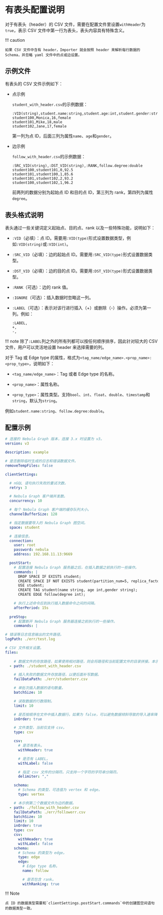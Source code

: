 # 有表头配置说明

对于有表头（header）的 CSV 文件，需要在配置文件里设置`withHeader`为`true`，表示 CSV 文件中第一行为表头，表头内容具有特殊含义。

!!! caution

    如果 CSV 文件中含有 header，Importer 就会按照 header 来解析每行数据的 Schema，并忽略 yaml 文件中的点或边设置。

## 示例文件

有表头的 CSV 文件示例如下：

- 点示例

  `student_with_header.csv`的示例数据：

  ```csv
  :VID(string),student.name:string,student.age:int,student.gender:string
  student100,Monica,16,female
  student101,Mike,18,male
  student102,Jane,17,female
  ```

  第一列为点 ID，后面三列为属性`name`、`age`和`gender`。

- 边示例

  `follow_with_header.csv`的示例数据：

  ```csv
  :SRC_VID(string),:DST_VID(string),:RANK,follow.degree:double
  student100,student101,0,92.5
  student101,student100,1,85.6
  student101,student102,2,93.2
  student100,student102,1,96.2
  ```

  前两列的数据分别为起始点 ID 和目的点 ID，第三列为 rank，第四列为属性`degree`。

## 表头格式说明

表头通过一些关键词定义起始点、目的点、rank 以及一些特殊功能，说明如下：

- `:VID`（必填）：点 ID。需要用`:VID(type)`形式设置数据类型，例如`:VID(string)`或`:VID(int)`。

- `:SRC_VID`（必填）：边的起始点 ID。需要用`:SRC_VID(type)`形式设置数据类型。

- `:DST_VID`（必填）：边的目的点 ID。需要用`:DST_VID(type)`形式设置数据类型。

- `:RANK`（可选）：边的 rank 值。

- `:IGNORE`（可选）：插入数据时忽略这一列。

- `:LABEL`（可选）：表示对该行进行插入（+）或删除（-）操作。必须为第一列。例如：

  ```csv
  :LABEL,
  +,
  -,
  ```

!!! note
    除了`:LABEL`列之外的所有列都可以按任何顺序排序，因此针对较大的 CSV 文件，用户可以灵活地设置 header 来选择需要的列。

对于 Tag 或 Edge type 的属性，格式为`<tag_name/edge_name>.<prop_name>:<prop_type>`，说明如下：

- `<tag_name/edge_name>`：Tag 或者 Edge type 的名称。

- `<prop_name>`：属性名称。

- `<prop_type>`：属性类型。支持`bool`、`int`、`float`、`double`、`timestamp`和`string`，默认为`string`。

例如`student.name:string`、`follow.degree:double`。

## 配置示例

```yaml
# 连接的 Nebula Graph 版本，连接 3.x 时设置为 v3。
version: v3

description: example

# 是否删除临时生成的日志和错误数据文件。
removeTempFiles: false

clientSettings:

  # nGQL 语句执行失败的重试次数。
  retry: 3

  # Nebula Graph 客户端并发数。
  concurrency: 10 

  # 每个 Nebula Graph 客户端的缓存队列大小。
  channelBufferSize: 128

  # 指定数据要导入的 Nebula Graph 图空间。
  space: student

  # 连接信息。
  connection:
    user: root
    password: nebula
    address: 192.168.11.13:9669

  postStart:
    # 配置连接 Nebula Graph 服务器之后，在插入数据之前执行的一些操作。
    commands: |
      DROP SPACE IF EXISTS student;
      CREATE SPACE IF NOT EXISTS student(partition_num=5, replica_factor=1, vid_type=FIXED_STRING(20));
      USE student;
      CREATE TAG student(name string, age int,gender string);
      CREATE EDGE follow(degree int);

    # 执行上述命令后到执行插入数据命令之间的间隔。
    afterPeriod: 15s
  
  preStop:
    # 配置断开 Nebula Graph 服务器连接之前执行的一些操作。
    commands: |

# 错误等日志信息输出的文件路径。    
logPath: ./err/test.log

# CSV 文件相关设置。
files:
  
    # 数据文件的存放路径，如果使用相对路径，则会将路径和当前配置文件的目录拼接。本示例第一个数据文件为点的数据。
  - path: ./student_with_header.csv

    # 插入失败的数据文件存放路径，以便后面补写数据。
    failDataPath: ./err/studenterr.csv

    # 单批次插入数据的语句数量。
    batchSize: 10

    # 读取数据的行数限制。
    limit: 10

    # 是否按顺序在文件中插入数据行。如果为 false，可以避免数据倾斜导致的导入速率降低。
    inOrder: true

    # 文件类型，当前仅支持 csv。
    type: csv

    csv:
      # 是否有表头。
      withHeader: true

      # 是否有 LABEL。
      withLabel: false

      # 指定 csv 文件的分隔符。只支持一个字符的字符串分隔符。
      delimiter: ","

    schema:
      # Schema 的类型，可选值为 vertex 和 edge。
      type: vertex

    # 本示例第二个数据文件为边的数据。
  - path: ./follow_with_header.csv
    failDataPath: ./err/followerr.csv
    batchSize: 10
    limit: 10
    inOrder: true
    type: csv
    csv:
      withHeader: true
      withLabel: false
    schema:
      # Schema 的类型为 edge。
      type: edge
      edge:
        # Edge type 名称。
        name: follow

        # 是否包含 rank。
        withRanking: true
```

!!! Note

    点 ID 的数据类型需要和`clientSettings.postStart.commands`中的创建图空间语句的数据类型一致。
